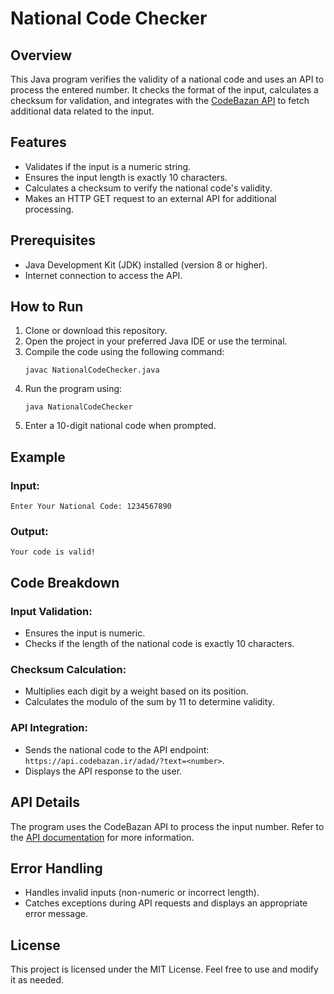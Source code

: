 # National Code Checker

## Overview

This Java program verifies the validity of a national code and uses an API to process the entered number. It checks the format of the input, calculates a checksum for validation, and integrates with the [CodeBazan API](https://api.codebazan.ir/adad/?text=255) to fetch additional data related to the input.

## Features

- Validates if the input is a numeric string.
- Ensures the input length is exactly 10 characters.
- Calculates a checksum to verify the national code's validity.
- Makes an HTTP GET request to an external API for additional processing.

## Prerequisites

- Java Development Kit (JDK) installed (version 8 or higher).
- Internet connection to access the API.

## How to Run

1. Clone or download this repository.
2. Open the project in your preferred Java IDE or use the terminal.
3. Compile the code using the following command:
   ```
   javac NationalCodeChecker.java
   ```
4. Run the program using:
   ```
   java NationalCodeChecker
   ```
5. Enter a 10-digit national code when prompted.

## Example

### Input:

```
Enter Your National Code: 1234567890
```

### Output:

```
Your code is valid!
```

## Code Breakdown

### Input Validation:

- Ensures the input is numeric.
- Checks if the length of the national code is exactly 10 characters.

### Checksum Calculation:

- Multiplies each digit by a weight based on its position.
- Calculates the modulo of the sum by 11 to determine validity.

### API Integration:

- Sends the national code to the API endpoint: `https://api.codebazan.ir/adad/?text=<number>`.
- Displays the API response to the user.

## API Details

The program uses the CodeBazan API to process the input number. Refer to the [API documentation](https://api.codebazan.ir) for more information.

## Error Handling

- Handles invalid inputs (non-numeric or incorrect length).
- Catches exceptions during API requests and displays an appropriate error message.

## License

This project is licensed under the MIT License. Feel free to use and modify it as needed.

